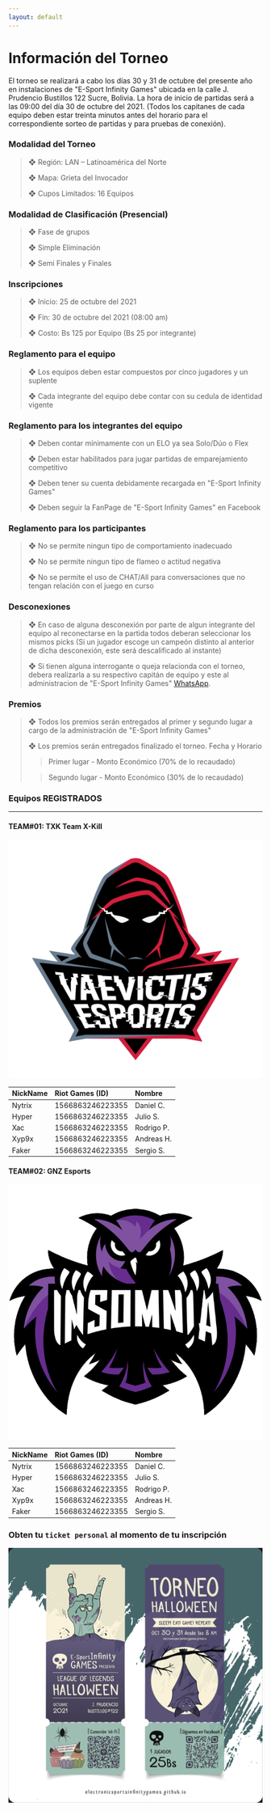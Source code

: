 ```yaml
---
layout: default
---
```


# Información del Torneo

El torneo se realizará a cabo los días 30 y 31 de octubre del presente año en instalaciones de "E-Sport Infinity Games" ubicada en la calle J. Prudencio Bustillos 122 Sucre, Bolivia. La hora de inicio de partidas será a las 09:00 del día 30 de octubre del 2021. (Todos los capitanes de cada equipo deben estar treinta minutos antes del horario para el correspondiente sorteo de partidas y para pruebas de conexión).


### Modalidad del Torneo

> ❖ Región: LAN – Latinoamérica del Norte
>
> ❖ Mapa: Grieta del Invocador
>
> ❖ Cupos Limitados: 16 Equipos


### Modalidad de Clasificación (Presencial)

> ❖ Fase de grupos
>
> ❖ Simple Eliminación
>
> ❖ Semi Finales y Finales


### Inscripciones

>   ❖ Inicio: 25 de octubre del 2021
>
>   ❖ Fin: 30 de octubre del 2021 (08:00 am)
>
>   ❖ Costo: Bs 125 por Equipo (Bs 25 por integrante)


### Reglamento para el equipo

> ❖ Los equipos deben estar compuestos por cinco jugadores y un suplente
>
> ❖ Cada integrante del equipo debe contar con su cedula de identidad vigente


### Reglamento para los integrantes del equipo

> ❖ Deben contar mínimamente con un ELO ya sea Solo/Dúo o Flex
>
> ❖ Deben estar habilitados para jugar partidas de emparejamiento competitivo
>
> ❖ Deben tener su cuenta debidamente recargada en "E-Sport Infinity Games"
> 
> ❖ Deben seguir la FanPage de "E-Sport Infinity Games" en Facebook


### Reglamento para los participantes

> ❖ No se permite ningun tipo de comportamiento inadecuado
>
> ❖ No se permite ningun tipo de flameo o actitud negativa
>
> ❖ No se permite el uso de CHAT/All para conversaciones que no tengan relación con el juego en curso


### Desconexiones

> ❖ En caso de alguna desconexión por parte de algun integrante del equipo al reconectarse en la partida todos deberan seleccionar los mismos picks (Si un jugador escoge un campeón distinto al anterior de dicha desconexión, este será descalificado al instante)
>
> ❖ Si tienen alguna interrogante o queja relacionda con el torneo, debera realizarla a su respectivo capitán de equipo y este al administracion de "E-Sport Infinity Games" [WhatsApp](https://api.whatsapp.com/send?phone=59171055817&fbclid=IwAR0J0xFZZbgT1R35erd69d58AWKPLp_crR8ULQzBnkQcl-FRbF_62AAvtLM).
> 

### Premios
> ❖ Todos los premios serán entregados al primer y segundo lugar a cargo de la administración de "E-Sport Infinity Games"
>
> ❖ Los premios serán entregados finalizado el torneo. Fecha y Horario
> >   Primer lugar - Monto Económico (70% de lo recaudado)
>    
> >   Segundo lugar - Monto Económico (30% de lo recaudado)

### Equipos REGISTRADOS

* * *

#### TEAM#01: TXK Team X-Kill
![Octocat](https://github.com/ElectronicSportsInfinityGames/torneo_halloween/blob/master/assets/images/kisspng.png)


| NickName     | Riot Games (ID)   | Nombre     |
|:-------------|:------------------|:-----------|
| Nytrix       | 1566863246223355  | Daniel C.  |
| Hyper        | 1566863246223355  | Julio S.   |
| Xac          | 1566863246223355  | Rodrigo P. |
| Xyp9x        | 1566863246223355  | Andreas H. |
| Faker        | 1566863246223355  | Sergio S.  |

#### TEAM#02: GNZ Esports
![Octocat](https://github.com/ElectronicSportsInfinityGames/torneo_halloween/blob/master/assets/images/pngegg.png)


| NickName     | Riot Games (ID)   | Nombre     |
|:-------------|:------------------|:-----------|
| Nytrix       | 1566863246223355  | Daniel C.  |
| Hyper        | 1566863246223355  | Julio S.   |
| Xac          | 1566863246223355  | Rodrigo P. |
| Xyp9x        | 1566863246223355  | Andreas H. |
| Faker        | 1566863246223355  | Sergio S.  |


### Obten tu `ticket personal` al momento de tu inscripción
![Branching](https://raw.githubusercontent.com/ElectronicSportsInfinityGames/torneo_halloween/master/assets/images/Entradas%20HALLOWEEN_TAMANO_web.png)
